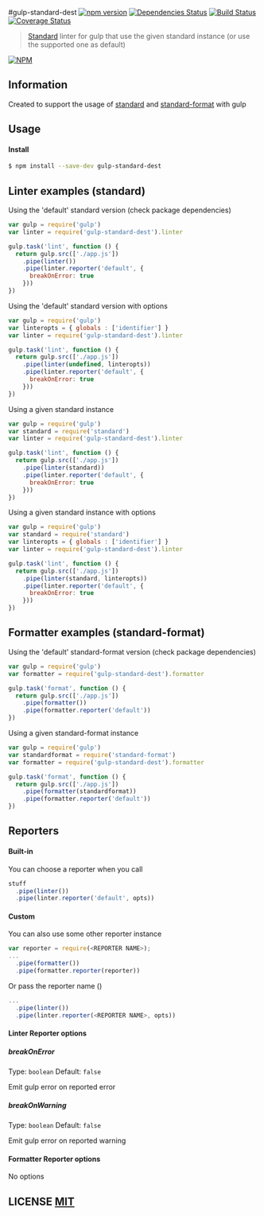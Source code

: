#gulp-standard-dest
[![npm version](https://badge.fury.io/js/gulp-standard-dest.svg)](https://badge.fury.io/js/gulp-standard-dest)
[![Dependencies Status](https://david-dm.org/ggarciao/gulp-standard-dest.svg)](https://david-dm.org/ggarciao/gulp-standard-dest)
[![Build Status](https://travis-ci.org/ggarciao/gulp-standard-dest.svg?branch=master)](https://travis-ci.org/ggarciao/gulp-standard-dest)
[![Coverage Status](https://coveralls.io/repos/github/ggarciao/gulp-standard-dest/badge.svg?branch=master)](https://coveralls.io/github/ggarciao/gulp-standard-dest?branch=master)

> [Standard](https://github.com/feross/standard/) linter for gulp that use the given standard instance (or use the supported one as default)

[![NPM](https://nodei.co/npm/gulp-standard-dest.png)](https://nodei.co/npm/gulp-standard-dest/)

## Information
Created to support the usage of [standard](https://github.com/feross/standard/) and [standard-format](https://github.com/maxogden/standard-format) with gulp

## Usage

#### Install

```sh
$ npm install --save-dev gulp-standard-dest
```

## Linter examples (standard)

Using the 'default' standard version (check package dependencies)
```javascript
var gulp = require('gulp')
var linter = require('gulp-standard-dest').linter

gulp.task('lint', function () {
  return gulp.src(['./app.js'])
    .pipe(linter())
    .pipe(linter.reporter('default', {
      breakOnError: true
    }))
})
```

Using the 'default' standard version with options
```javascript
var gulp = require('gulp')
var linteropts = { globals : ['identifier'] }
var linter = require('gulp-standard-dest').linter

gulp.task('lint', function () {
  return gulp.src(['./app.js'])
    .pipe(linter(undefined, linteropts))
    .pipe(linter.reporter('default', {
      breakOnError: true
    }))
})
```
Using a given standard instance
```javascript
var gulp = require('gulp')
var standard = require('standard')
var linter = require('gulp-standard-dest').linter

gulp.task('lint', function () {
  return gulp.src(['./app.js'])
    .pipe(linter(standard))
    .pipe(linter.reporter('default', {
      breakOnError: true
    }))
})
```
Using a given standard instance with options
```javascript
var gulp = require('gulp')
var standard = require('standard')
var linteropts = { globals : ['identifier'] }
var linter = require('gulp-standard-dest').linter

gulp.task('lint', function () {
  return gulp.src(['./app.js'])
    .pipe(linter(standard, linteropts))
    .pipe(linter.reporter('default', {
      breakOnError: true
    }))
})
```

## Formatter examples (standard-format)

Using the 'default' standard-format version (check package dependencies)
```javascript
var gulp = require('gulp')
var formatter = require('gulp-standard-dest').formatter

gulp.task('format', function () {
  return gulp.src(['./app.js'])
    .pipe(formatter())
    .pipe(formatter.reporter('default'))
})
```

Using a given standard-format instance
```javascript
var gulp = require('gulp')
var standardformat = require('standard-format')
var formatter = require('gulp-standard-dest').formatter

gulp.task('format', function () {
  return gulp.src(['./app.js'])
    .pipe(formatter(standardformat))
    .pipe(formatter.reporter('default'))
})
```

## Reporters

#### Built-in

You can choose a reporter when you call
````javascript
stuff
  .pipe(linter())
  .pipe(linter.reporter('default', opts))
````

#### Custom

You can also use some other reporter instance
````javascript
var reporter = require(<REPORTER NAME>);
...
  .pipe(formatter())
  .pipe(formatter.reporter(reporter))
````
Or pass the reporter name () 
````javascript
...
  .pipe(linter())
  .pipe(linter.reporter(<REPORTER NAME>, opts))
````
#### Linter Reporter options

##### breakOnError

Type: `boolean`
Default: `false`

Emit gulp error on reported error

##### breakOnWarning

Type: `boolean`
Default: `false`

Emit gulp error on reported warning

#### Formatter Reporter options

No options

## LICENSE [MIT](LICENSE)
